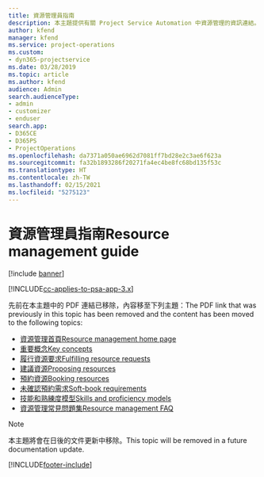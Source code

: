 ```yaml
---
title: 資源管理員指南
description: 本主題提供有關 Project Service Automation 中資源管理的資訊連結。
author: kfend
manager: kfend
ms.service: project-operations
ms.custom:
- dyn365-projectservice
ms.date: 03/28/2019
ms.topic: article
ms.author: kfend
audience: Admin
search.audienceType:
- admin
- customizer
- enduser
search.app:
- D365CE
- D365PS
- ProjectOperations
ms.openlocfilehash: da7371a050ae6962d7081ff7bd28e2c3ae6f623a
ms.sourcegitcommit: fa32b1893286f20271fa4ec4be8fc68bd135f53c
ms.translationtype: HT
ms.contentlocale: zh-TW
ms.lasthandoff: 02/15/2021
ms.locfileid: "5275123"
---
```

# <a name="resource-management-guide"></a><span data-ttu-id="2358b-103">資源管理員指南</span><span class="sxs-lookup"><span data-stu-id="2358b-103">Resource management guide</span></span>

[!include [banner](../../includes/psa-now-project-operations.md)]

[!INCLUDE[cc-applies-to-psa-app-3.x](../../includes/cc-applies-to-psa-app-3x.md)]

<span data-ttu-id="2358b-104">先前在本主題中的 PDF 連結已移除，內容移至下列主題：</span><span class="sxs-lookup"><span data-stu-id="2358b-104">The PDF link that was previously in this topic has been removed and the content has been moved to the following topics:</span></span>

- [<span data-ttu-id="2358b-105">資源管理首頁</span><span class="sxs-lookup"><span data-stu-id="2358b-105">Resource management home page</span></span>](../resource-management-home-page.md)
- [<span data-ttu-id="2358b-106">重要概念</span><span class="sxs-lookup"><span data-stu-id="2358b-106">Key concepts</span></span>](../reports-key-concepts.md)
- [<span data-ttu-id="2358b-107">履行資源要求</span><span class="sxs-lookup"><span data-stu-id="2358b-107">Fulfilling resource requests</span></span>](../resource-management-fulfill-requests.md)
- [<span data-ttu-id="2358b-108">建議資源</span><span class="sxs-lookup"><span data-stu-id="2358b-108">Proposing resources</span></span>](../resource-management-propose-resources.md)
- [<span data-ttu-id="2358b-109">預約資源</span><span class="sxs-lookup"><span data-stu-id="2358b-109">Booking resources</span></span>](../resource-management-book-resources-scheduleboard.md)
- [<span data-ttu-id="2358b-110">未確認預約需求</span><span class="sxs-lookup"><span data-stu-id="2358b-110">Soft-book requirements</span></span>](../resource-management-softbook-requirements.md)
- [<span data-ttu-id="2358b-111">技能和熟練度模型</span><span class="sxs-lookup"><span data-stu-id="2358b-111">Skills and proficiency models</span></span>](../resource-management-skills-proficiency.md)
- [<span data-ttu-id="2358b-112">資源管理常見問題集</span><span class="sxs-lookup"><span data-stu-id="2358b-112">Resource management FAQ</span></span>](../resource-management-faq.md)

> [!NOTE]
> <span data-ttu-id="2358b-113">本主題將會在日後的文件更新中移除。</span><span class="sxs-lookup"><span data-stu-id="2358b-113">This topic will be removed in a future documentation update.</span></span> 


[!INCLUDE[footer-include](../../includes/footer-banner.md)]